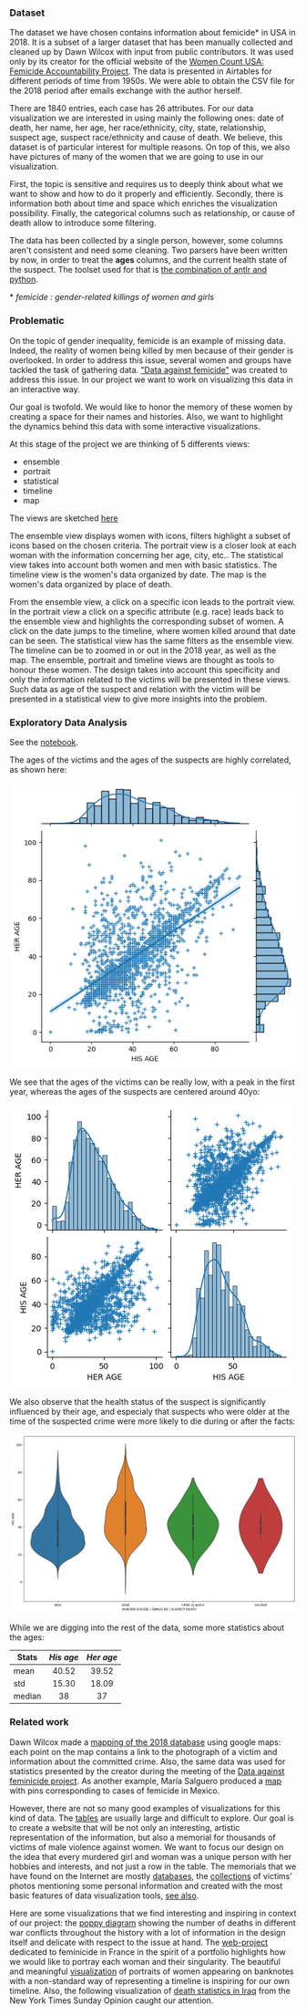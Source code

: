 ### Dataset

The dataset we have chosen contains information about femicide* in USA in 2018. It is a subset of a larger dataset that has been manually collected and cleaned up by Dawn Wilcox with input from public contributors. It was used only by its creator for the official website of the [Women Count USA: Femicide Accountability Project](https://womencountusa.org/the-databases). The data is presented in Airtables for different periods of time from 1950s. We were able to obtain the CSV file for the 2018 period after emails exchange with the author herself. 

There are 1840 entries, each case has 26 attributes. For our data visualization we are interested in using mainly the following ones: date of death, her name, her age, her race/ethnicity, city, state, relationship, suspect age, suspect race/ethnicity and cause of death. We believe, this dataset is of particular interest for multiple reasons. On top of this, we also have pictures of many of the women that we are going to use in our visualization. 

First, the topic is sensitive and requires us to deeply think about what we want to show and how to do it properly and efficiently. 
Secondly, there is information both about time and space which enriches the visualization possibility.
Finally, the categorical columns such as relationship, or cause of death allow to introduce some filtering.

The data has been collected by a single person, however, some columns aren't consistent and need some cleaning.
Two parsers have been written by now, in order to treat the **ages** columns, and the current health state of the suspect.
The toolset used for that is [the combination of antlr and python](https://faun.pub/introduction-to-antlr-python-af8a3c603d23).

\* *femicide : gender-related killings of women and girls* 

### Problematic

On the topic of gender inequality, femicide is an example of missing data.  Indeed, the reality of women being killed by men because of their gender is overlooked. In order to address this issue, several women and groups have tackled the task of gathering data. ["Data against femicide"](https://datoscontrafeminicidio.net/en/home-2/) was created to address this issue. In our project we want to work on visualizing this data in an interactive way.

Our goal is twofold. We would like to honor the memory of these women by creating a space for their names and histories. Also, we want to highlight the dynamics behind this data with some interactive visualizations.

At this stage of the project we are thinking of 5 differents views:
- ensemble
- portrait 
- statistical
- timeline 
- map 

The views are sketched [here](https://github.com/com-480-data-visualization/datavis-project-2022-syrinx/blob/main/milestone_imgs/Sketches%20of%20visualization%20ideas.pdf)

The ensemble view displays women with icons, filters highlight a subset of icons based on the chosen criteria.
The portrait view is a closer look at each woman with the information concerning her age, city, etc.. 
The statistical view takes into account both women and men with basic statistics.
The timeline view is the women's data organized by date. 
The map is the women's data organized by place of death.

From the ensemble view, a click on a specific icon leads to the portrait view. In the portrait view a click on a specific attribute (e.g. race) leads back to the ensemble view and highlights the corresponding subset of women. A click on the date jumps to the timeline, where women killed around that date can be seen. 
The statistical view has the same filters as the ensemble view.
The timeline can be to zoomed in or out in the 2018 year, as well as the map.
The ensemble, portrait and timeline views are thought as tools to honour these women. The design takes into account this specificity and only the information related to the victims will be presented in these views. Such data as age of the suspect and relation with the victim will be presented in a statistical view to give more insights into the problem. 

### Exploratory Data Analysis

See the [notebook](./syrinx.ipynb).

The ages of the victims and the ages of the suspects are highly correlated, as shown here:

![Correlation between ages](./milestone_imgs/regage.png "correlation")

We see that the ages of the victims can be really low, with a peak in the first year, whereas the ages of the suspects are centered around 40yo:

![Age distribution](./milestone_imgs/pair_age.png "ages")

We also observe that the health status of the suspect is significantly influenced by their age, and especialy that suspects who were older at the time of the suspected crime were more likely to die during or after the facts:

<img src="./milestone_imgs/violin.png" alt="drawing" width="750"/>

While we are digging into the rest of the data, some more statistics about the ages:

| Stats  | *His age* | *Her age* |
| ------ |:---------:|:---------:|
| mean   | 40.52     | 39.52     |
| std    | 15.30     | 18.09     |
| median | 38        | 37        |

### Related work

Dawn Wilcox made a [mapping of the 2018 database](https://l.facebook.com/l.php?u=https%3A%2F%2Fwww.google.com%2Fmaps%2Fd%2Fedit%3Fmid%3D1fD8ocpC4HYuOuNlivmAcxXVxY6_YaeKC%26usp%3Dsharing%26fbclid%3DIwAR1LWcOFOx-1JYxFjgXUhYCisuHHWWfxu2iw_qTNLmT5h8qDd0bXajE6b0M&h=AT1lbDaDjkxvYNrOPhlFrVJYmzhyYsif8g2VevTGqjelpuW9uDF6aYa0RU3I0c6WDQd9AC52HVZ3gIiG7GUjuqnwtB-PCddyxglfiGNUn2gHG-7bO1Mbvwn5ygbWTAotkyw2BZVN63J3MZnP8gPwY8HnuQ&__tn__=-UK-R&c[0]=AT0khRhezKSzP04dh-IrKGjQ8fxYv6L1I36YqKtSPM0o8mTDZi37OjafeJZR38CJRAfUlWY21qt687wZjtib_8sr_Tx0MBCkBhhy8ZaUhywNtX5AVol2Fl-FLO0H_IAPG5It0vGr7yWMsDilX6FYBc-rzRYLdc4rEGYJkL_Q3ixm2ew) using google maps: each point on the map contains a link to the photograph of a victim and information about the committed crime. Also, the same data was used for statistics presented by the creator during the meeting of the [Data against feminicide project](https://datoscontrafeminicidio.net/en/2021-edition/). As another example, María Salguero produced a [map](https://mapafeminicidios.blogspot.com/p/inicio.html) with pins corresponding to cases of femicide in Mexico.

However, there are not so many good examples of visualizations for this kind of data. The [tables](https://airtable.com/shrjQBwYvk08cbHu2/tblR739BUJgxxQqrt) are usually large and difficult to explore. Our goal is to create a website that will be not only an interesting, artistic representation of the information, but also a memorial for thousands of victims of male violence against women. We want to focus our design on the idea that every murdered girl and woman was a unique person with her hobbies and interests, and not just a row in the table. The memorials that we have found on the Internet are mostly [databases](https://womencountusa.org/the-databases), the [collections](https://gunmemorial.org) of victims’ photos mentioning some personal information and created with the most basic features of data visualization tools, [see also](https://www.aapf.org/in-memorium-old).

Here are some visualizations that we find interesting and inspiring in context of our project: the [poppy diagram](https://iibawards-prod.s3.amazonaws.com/projects/images/000/000/375/large.jpg?1403857589) showing the number of deaths in different war conflicts throughout the history with a lot of information in the design itself and delicate with respect to the issue at hand. The [web-project](https://www.gabriellemerite.com/portfolio-item/death-at-home/) dedicated to feminicide in France in the spirit of a portfolio highlights how we would like to portray each woman and their singularity. The beautiful and meaningful [visualization](https://www.behance.net/gallery/96434017/Noteable-Women?tracking_source=project_owner_other_projects%5C) of portraits of women appearing on banknotes with a non-standard way of representing a timeline is inspiring for our own timeline. Also, the following visualization of [death statistics in Iraq](https://i.pinimg.com/originals/e7/f3/eb/e7f3eb9bea609baab00c24ecc4918c94.jpg) from the New York Times Sunday Opinion caught our attention.
